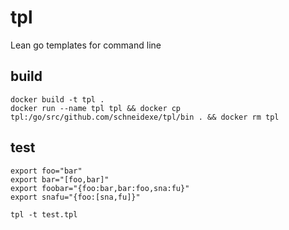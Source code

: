 # tpl
Lean go templates for command line

## build 
```
docker build -t tpl .
docker run --name tpl tpl && docker cp tpl:/go/src/github.com/schneidexe/tpl/bin . && docker rm tpl
```

## test
```
export foo="bar"
export bar="[foo,bar]"
export foobar="{foo:bar,bar:foo,sna:fu}"
export snafu="{foo:[sna,fu]}" 

tpl -t test.tpl
```